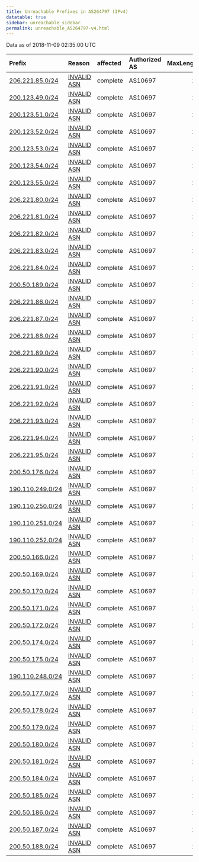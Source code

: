 ```yaml
---
title: Unreachable Prefixes in AS264797 (IPv4)
datatable: true
sidebar: unreachable_sidebar
permalink: unreachable_AS264797-v4.html
---
```


Data as of 2018-11-09 02:35:00 UTC


<div class="datatable-begin"></div>

| Prefix                                                     | Reason                                                                                                   | affected   | Authorized AS   |   MaxLength | Anchor                                         |   unreachable /24s |
|:-----------------------------------------------------------|:---------------------------------------------------------------------------------------------------------|:-----------|:----------------|------------:|:-----------------------------------------------|-------------------:|
| [206.221.85.0/24](https://stat.ripe.net/206.221.85.0/24)   | [INVALID ASN](https://rpki-validator.ripe.net/announcement-preview?asn=AS264797&prefix=206.221.85.0/24)  | complete   | AS10697         |          20 | [LACNIC](unreachable_LACNIC_RPKI_Root-v4.html) |                  1 |
| [200.123.49.0/24](https://stat.ripe.net/200.123.49.0/24)   | [INVALID ASN](https://rpki-validator.ripe.net/announcement-preview?asn=AS264797&prefix=200.123.49.0/24)  | complete   | AS10697         |          24 | [LACNIC](unreachable_LACNIC_RPKI_Root-v4.html) |                  1 |
| [200.123.51.0/24](https://stat.ripe.net/200.123.51.0/24)   | [INVALID ASN](https://rpki-validator.ripe.net/announcement-preview?asn=AS264797&prefix=200.123.51.0/24)  | complete   | AS10697         |          24 | [LACNIC](unreachable_LACNIC_RPKI_Root-v4.html) |                  1 |
| [200.123.52.0/24](https://stat.ripe.net/200.123.52.0/24)   | [INVALID ASN](https://rpki-validator.ripe.net/announcement-preview?asn=AS264797&prefix=200.123.52.0/24)  | complete   | AS10697         |          24 | [LACNIC](unreachable_LACNIC_RPKI_Root-v4.html) |                  1 |
| [200.123.53.0/24](https://stat.ripe.net/200.123.53.0/24)   | [INVALID ASN](https://rpki-validator.ripe.net/announcement-preview?asn=AS264797&prefix=200.123.53.0/24)  | complete   | AS10697         |          24 | [LACNIC](unreachable_LACNIC_RPKI_Root-v4.html) |                  1 |
| [200.123.54.0/24](https://stat.ripe.net/200.123.54.0/24)   | [INVALID ASN](https://rpki-validator.ripe.net/announcement-preview?asn=AS264797&prefix=200.123.54.0/24)  | complete   | AS10697         |          24 | [LACNIC](unreachable_LACNIC_RPKI_Root-v4.html) |                  1 |
| [200.123.55.0/24](https://stat.ripe.net/200.123.55.0/24)   | [INVALID ASN](https://rpki-validator.ripe.net/announcement-preview?asn=AS264797&prefix=200.123.55.0/24)  | complete   | AS10697         |          24 | [LACNIC](unreachable_LACNIC_RPKI_Root-v4.html) |                  1 |
| [206.221.80.0/24](https://stat.ripe.net/206.221.80.0/24)   | [INVALID ASN](https://rpki-validator.ripe.net/announcement-preview?asn=AS264797&prefix=206.221.80.0/24)  | complete   | AS10697         |          20 | [LACNIC](unreachable_LACNIC_RPKI_Root-v4.html) |                  1 |
| [206.221.81.0/24](https://stat.ripe.net/206.221.81.0/24)   | [INVALID ASN](https://rpki-validator.ripe.net/announcement-preview?asn=AS264797&prefix=206.221.81.0/24)  | complete   | AS10697         |          20 | [LACNIC](unreachable_LACNIC_RPKI_Root-v4.html) |                  1 |
| [206.221.82.0/24](https://stat.ripe.net/206.221.82.0/24)   | [INVALID ASN](https://rpki-validator.ripe.net/announcement-preview?asn=AS264797&prefix=206.221.82.0/24)  | complete   | AS10697         |          20 | [LACNIC](unreachable_LACNIC_RPKI_Root-v4.html) |                  1 |
| [206.221.83.0/24](https://stat.ripe.net/206.221.83.0/24)   | [INVALID ASN](https://rpki-validator.ripe.net/announcement-preview?asn=AS264797&prefix=206.221.83.0/24)  | complete   | AS10697         |          20 | [LACNIC](unreachable_LACNIC_RPKI_Root-v4.html) |                  1 |
| [206.221.84.0/24](https://stat.ripe.net/206.221.84.0/24)   | [INVALID ASN](https://rpki-validator.ripe.net/announcement-preview?asn=AS264797&prefix=206.221.84.0/24)  | complete   | AS10697         |          20 | [LACNIC](unreachable_LACNIC_RPKI_Root-v4.html) |                  1 |
| [200.50.189.0/24](https://stat.ripe.net/200.50.189.0/24)   | [INVALID ASN](https://rpki-validator.ripe.net/announcement-preview?asn=AS264797&prefix=200.50.189.0/24)  | complete   | AS10697         |          24 | [LACNIC](unreachable_LACNIC_RPKI_Root-v4.html) |                  1 |
| [206.221.86.0/24](https://stat.ripe.net/206.221.86.0/24)   | [INVALID ASN](https://rpki-validator.ripe.net/announcement-preview?asn=AS264797&prefix=206.221.86.0/24)  | complete   | AS10697         |          20 | [LACNIC](unreachable_LACNIC_RPKI_Root-v4.html) |                  1 |
| [206.221.87.0/24](https://stat.ripe.net/206.221.87.0/24)   | [INVALID ASN](https://rpki-validator.ripe.net/announcement-preview?asn=AS264797&prefix=206.221.87.0/24)  | complete   | AS10697         |          20 | [LACNIC](unreachable_LACNIC_RPKI_Root-v4.html) |                  1 |
| [206.221.88.0/24](https://stat.ripe.net/206.221.88.0/24)   | [INVALID ASN](https://rpki-validator.ripe.net/announcement-preview?asn=AS264797&prefix=206.221.88.0/24)  | complete   | AS10697         |          20 | [LACNIC](unreachable_LACNIC_RPKI_Root-v4.html) |                  1 |
| [206.221.89.0/24](https://stat.ripe.net/206.221.89.0/24)   | [INVALID ASN](https://rpki-validator.ripe.net/announcement-preview?asn=AS264797&prefix=206.221.89.0/24)  | complete   | AS10697         |          20 | [LACNIC](unreachable_LACNIC_RPKI_Root-v4.html) |                  1 |
| [206.221.90.0/24](https://stat.ripe.net/206.221.90.0/24)   | [INVALID ASN](https://rpki-validator.ripe.net/announcement-preview?asn=AS264797&prefix=206.221.90.0/24)  | complete   | AS10697         |          20 | [LACNIC](unreachable_LACNIC_RPKI_Root-v4.html) |                  1 |
| [206.221.91.0/24](https://stat.ripe.net/206.221.91.0/24)   | [INVALID ASN](https://rpki-validator.ripe.net/announcement-preview?asn=AS264797&prefix=206.221.91.0/24)  | complete   | AS10697         |          20 | [LACNIC](unreachable_LACNIC_RPKI_Root-v4.html) |                  1 |
| [206.221.92.0/24](https://stat.ripe.net/206.221.92.0/24)   | [INVALID ASN](https://rpki-validator.ripe.net/announcement-preview?asn=AS264797&prefix=206.221.92.0/24)  | complete   | AS10697         |          20 | [LACNIC](unreachable_LACNIC_RPKI_Root-v4.html) |                  1 |
| [206.221.93.0/24](https://stat.ripe.net/206.221.93.0/24)   | [INVALID ASN](https://rpki-validator.ripe.net/announcement-preview?asn=AS264797&prefix=206.221.93.0/24)  | complete   | AS10697         |          20 | [LACNIC](unreachable_LACNIC_RPKI_Root-v4.html) |                  1 |
| [206.221.94.0/24](https://stat.ripe.net/206.221.94.0/24)   | [INVALID ASN](https://rpki-validator.ripe.net/announcement-preview?asn=AS264797&prefix=206.221.94.0/24)  | complete   | AS10697         |          20 | [LACNIC](unreachable_LACNIC_RPKI_Root-v4.html) |                  1 |
| [206.221.95.0/24](https://stat.ripe.net/206.221.95.0/24)   | [INVALID ASN](https://rpki-validator.ripe.net/announcement-preview?asn=AS264797&prefix=206.221.95.0/24)  | complete   | AS10697         |          20 | [LACNIC](unreachable_LACNIC_RPKI_Root-v4.html) |                  1 |
| [200.50.176.0/24](https://stat.ripe.net/200.50.176.0/24)   | [INVALID ASN](https://rpki-validator.ripe.net/announcement-preview?asn=AS264797&prefix=200.50.176.0/24)  | complete   | AS10697         |          24 | [LACNIC](unreachable_LACNIC_RPKI_Root-v4.html) |                  1 |
| [190.110.249.0/24](https://stat.ripe.net/190.110.249.0/24) | [INVALID ASN](https://rpki-validator.ripe.net/announcement-preview?asn=AS264797&prefix=190.110.249.0/24) | complete   | AS10697         |          24 | [LACNIC](unreachable_LACNIC_RPKI_Root-v4.html) |                  1 |
| [190.110.250.0/24](https://stat.ripe.net/190.110.250.0/24) | [INVALID ASN](https://rpki-validator.ripe.net/announcement-preview?asn=AS264797&prefix=190.110.250.0/24) | complete   | AS10697         |          24 | [LACNIC](unreachable_LACNIC_RPKI_Root-v4.html) |                  1 |
| [190.110.251.0/24](https://stat.ripe.net/190.110.251.0/24) | [INVALID ASN](https://rpki-validator.ripe.net/announcement-preview?asn=AS264797&prefix=190.110.251.0/24) | complete   | AS10697         |          24 | [LACNIC](unreachable_LACNIC_RPKI_Root-v4.html) |                  1 |
| [190.110.252.0/24](https://stat.ripe.net/190.110.252.0/24) | [INVALID ASN](https://rpki-validator.ripe.net/announcement-preview?asn=AS264797&prefix=190.110.252.0/24) | complete   | AS10697         |          24 | [LACNIC](unreachable_LACNIC_RPKI_Root-v4.html) |                  1 |
| [200.50.166.0/24](https://stat.ripe.net/200.50.166.0/24)   | [INVALID ASN](https://rpki-validator.ripe.net/announcement-preview?asn=AS264797&prefix=200.50.166.0/24)  | complete   | AS10697         |          24 | [LACNIC](unreachable_LACNIC_RPKI_Root-v4.html) |                  1 |
| [200.50.169.0/24](https://stat.ripe.net/200.50.169.0/24)   | [INVALID ASN](https://rpki-validator.ripe.net/announcement-preview?asn=AS264797&prefix=200.50.169.0/24)  | complete   | AS10697         |          24 | [LACNIC](unreachable_LACNIC_RPKI_Root-v4.html) |                  1 |
| [200.50.170.0/24](https://stat.ripe.net/200.50.170.0/24)   | [INVALID ASN](https://rpki-validator.ripe.net/announcement-preview?asn=AS264797&prefix=200.50.170.0/24)  | complete   | AS10697         |          24 | [LACNIC](unreachable_LACNIC_RPKI_Root-v4.html) |                  1 |
| [200.50.171.0/24](https://stat.ripe.net/200.50.171.0/24)   | [INVALID ASN](https://rpki-validator.ripe.net/announcement-preview?asn=AS264797&prefix=200.50.171.0/24)  | complete   | AS10697         |          24 | [LACNIC](unreachable_LACNIC_RPKI_Root-v4.html) |                  1 |
| [200.50.172.0/24](https://stat.ripe.net/200.50.172.0/24)   | [INVALID ASN](https://rpki-validator.ripe.net/announcement-preview?asn=AS264797&prefix=200.50.172.0/24)  | complete   | AS10697         |          24 | [LACNIC](unreachable_LACNIC_RPKI_Root-v4.html) |                  1 |
| [200.50.174.0/24](https://stat.ripe.net/200.50.174.0/24)   | [INVALID ASN](https://rpki-validator.ripe.net/announcement-preview?asn=AS264797&prefix=200.50.174.0/24)  | complete   | AS10697         |          24 | [LACNIC](unreachable_LACNIC_RPKI_Root-v4.html) |                  1 |
| [200.50.175.0/24](https://stat.ripe.net/200.50.175.0/24)   | [INVALID ASN](https://rpki-validator.ripe.net/announcement-preview?asn=AS264797&prefix=200.50.175.0/24)  | complete   | AS10697         |          24 | [LACNIC](unreachable_LACNIC_RPKI_Root-v4.html) |                  1 |
| [190.110.248.0/24](https://stat.ripe.net/190.110.248.0/24) | [INVALID ASN](https://rpki-validator.ripe.net/announcement-preview?asn=AS264797&prefix=190.110.248.0/24) | complete   | AS10697         |          24 | [LACNIC](unreachable_LACNIC_RPKI_Root-v4.html) |                  1 |
| [200.50.177.0/24](https://stat.ripe.net/200.50.177.0/24)   | [INVALID ASN](https://rpki-validator.ripe.net/announcement-preview?asn=AS264797&prefix=200.50.177.0/24)  | complete   | AS10697         |          24 | [LACNIC](unreachable_LACNIC_RPKI_Root-v4.html) |                  1 |
| [200.50.178.0/24](https://stat.ripe.net/200.50.178.0/24)   | [INVALID ASN](https://rpki-validator.ripe.net/announcement-preview?asn=AS264797&prefix=200.50.178.0/24)  | complete   | AS10697         |          24 | [LACNIC](unreachable_LACNIC_RPKI_Root-v4.html) |                  1 |
| [200.50.179.0/24](https://stat.ripe.net/200.50.179.0/24)   | [INVALID ASN](https://rpki-validator.ripe.net/announcement-preview?asn=AS264797&prefix=200.50.179.0/24)  | complete   | AS10697         |          24 | [LACNIC](unreachable_LACNIC_RPKI_Root-v4.html) |                  1 |
| [200.50.180.0/24](https://stat.ripe.net/200.50.180.0/24)   | [INVALID ASN](https://rpki-validator.ripe.net/announcement-preview?asn=AS264797&prefix=200.50.180.0/24)  | complete   | AS10697         |          24 | [LACNIC](unreachable_LACNIC_RPKI_Root-v4.html) |                  1 |
| [200.50.181.0/24](https://stat.ripe.net/200.50.181.0/24)   | [INVALID ASN](https://rpki-validator.ripe.net/announcement-preview?asn=AS264797&prefix=200.50.181.0/24)  | complete   | AS10697         |          24 | [LACNIC](unreachable_LACNIC_RPKI_Root-v4.html) |                  1 |
| [200.50.184.0/24](https://stat.ripe.net/200.50.184.0/24)   | [INVALID ASN](https://rpki-validator.ripe.net/announcement-preview?asn=AS264797&prefix=200.50.184.0/24)  | complete   | AS10697         |          24 | [LACNIC](unreachable_LACNIC_RPKI_Root-v4.html) |                  1 |
| [200.50.185.0/24](https://stat.ripe.net/200.50.185.0/24)   | [INVALID ASN](https://rpki-validator.ripe.net/announcement-preview?asn=AS264797&prefix=200.50.185.0/24)  | complete   | AS10697         |          24 | [LACNIC](unreachable_LACNIC_RPKI_Root-v4.html) |                  1 |
| [200.50.186.0/24](https://stat.ripe.net/200.50.186.0/24)   | [INVALID ASN](https://rpki-validator.ripe.net/announcement-preview?asn=AS264797&prefix=200.50.186.0/24)  | complete   | AS10697         |          24 | [LACNIC](unreachable_LACNIC_RPKI_Root-v4.html) |                  1 |
| [200.50.187.0/24](https://stat.ripe.net/200.50.187.0/24)   | [INVALID ASN](https://rpki-validator.ripe.net/announcement-preview?asn=AS264797&prefix=200.50.187.0/24)  | complete   | AS10697         |          24 | [LACNIC](unreachable_LACNIC_RPKI_Root-v4.html) |                  1 |
| [200.50.188.0/24](https://stat.ripe.net/200.50.188.0/24)   | [INVALID ASN](https://rpki-validator.ripe.net/announcement-preview?asn=AS264797&prefix=200.50.188.0/24)  | complete   | AS10697         |          24 | [LACNIC](unreachable_LACNIC_RPKI_Root-v4.html) |                  1 |

<div class="datatable-end"></div>